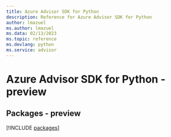 ```yaml
---
title: Azure Advisor SDK for Python
description: Reference for Azure Advisor SDK for Python
author: lmazuel
ms.author: lmazuel
ms.data: 02/13/2023
ms.topic: reference
ms.devlang: python
ms.service: advisor
---
```

# Azure Advisor SDK for Python - preview
## Packages - preview
[!INCLUDE [packages](advisor-index.md)]